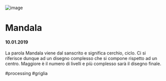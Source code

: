 ![image](https://github.com/KeremTurkyilmaz/TypeMismatchSketches/blob/master/Mandala/image/Mandala02.png)

# Mandala

#### 10.01.2019

La parola Mandala viene dal sanscrito e significa cerchio, ciclo. Ci si riferisce dunque ad un disegno complesso che si compone rispetto ad un centro. Maggiore è il numero di livelli e più complesso sarà il disegno finale.

\#processing \#griglia
